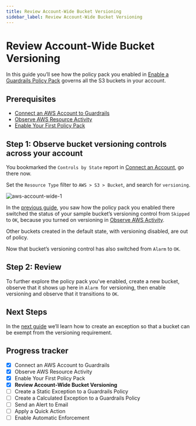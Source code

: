 ```yaml
---
title: Review Account-Wide Bucket Versioning
sidebar_label: Review Account-Wide Bucket Versioning
---
```



# Review Account-Wide Bucket Versioning

In this guide you’ll see how the policy pack you enabled in [Enable a Guardrails Policy Pack](/guardrails/docs/getting-started/getting-started-aws/enable-policy-pack) governs all the S3 buckets in your account.

## Prerequisites

- [Connect an AWS Account to Guardrails](/guardrails/docs/getting-started/getting-started-aws/connect-an-account/)
- [Observe AWS Resource Activity](/guardrails/docs/getting-started/getting-started-aws/observe-aws-activity/)
- [Enable Your First Policy Pack](/guardrails/docs/getting-started/getting-started-aws/enable-policy-pack/)


## Step 1: Observe bucket versioning controls across your account

You bookmarked the `Controls by State` report in [Connect an Account](/guardrails/docs/getting-started/getting-started-aws/observe-aws-activity), go there now.

Set the `Resource Type` filter to `AWS > S3 > Bucket`, and search for `versioning`.  

<p><img alt="aws-account-wide-1" src="/images/docs/guardrails/getting-started/getting-started-aws/review-account-wide/aws-account-wide-1.png"/></p>

In the [previous guide](/guardrails/docs/getting-started/getting-started-aws/enable-policy-pack), you saw how the policy pack you enabled there switched the status of your sample bucket’s versioning control from `Skipped` to `OK`, because you turned on versioning in [Observe AWS Activity](/guardrails/docs/getting-started/getting-started-aws/observe-aws-activity).  
  
Other buckets created in the default state, with versioning disabled, are out of policy.  
  
  
Now that bucket’s versioning control has also switched from `Alarm` to `OK`.

## Step 2: Review

To further explore the policy pack you’ve enabled, create a new bucket, observe that it shows up here in `Alarm`  for versioning, then enable versioning and observe that it transitions to `OK`.

## Next Steps

In the [next guide](/guardrails/docs/getting-started/getting-started-aws/create-static-exception) we’ll learn how to create an exception so that a bucket can be exempt from the versioning requirement.  
  



## Progress tracker

- [x] Connect an AWS Account to Guardrails
- [x] Observe AWS Resource Activity
- [x] Enable Your First Policy Pack
- [x] **Review Account-Wide Bucket Versioning**
- [ ] Create a Static Exception to a Guardrails Policy
- [ ] Create a Calculated Exception to a Guardrails Policy
- [ ] Send an Alert to Email
- [ ] Apply a Quick Action
- [ ] Enable Automatic Enforcement
